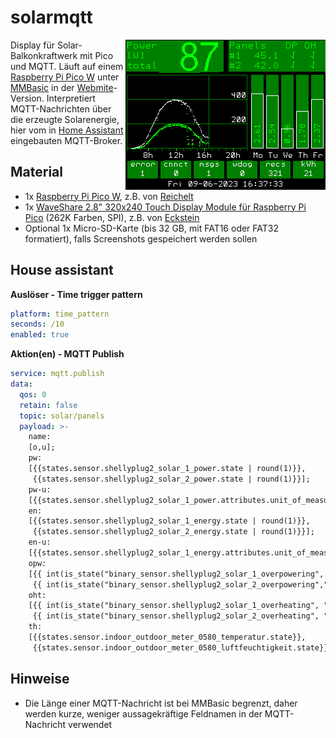 # solarmqtt

[<img src="https://github.com/teuler/solarmqtt/blob/main/pics/scr02.png" align="right" alt="Drawing" width="320"/>](https://github.com/teuler/solarmqtt/blob/main/pics/scr02.png)

Display für Solar-Balkonkraftwerk mit Pico und MQTT. Läuft auf einem [Raspberry Pi Pico W](https://www.raspberrypi.com/products/raspberry-pi-pico/) unter [MMBasic](https://mmbasic.com/) in der [Webmite](https://geoffg.net/webmite.html)-Version. Interpretiert MQTT-Nachrichten über die erzeugte Solarenergie, hier vom in [Home Assistant](https://www.home-assistant.io/) eingebauten MQTT-Broker.

## Material
- 1x [Raspberry Pi Pico W](https://www.raspberrypi.com/products/raspberry-pi-pico/), z.B. von [Reichelt](https://www.reichelt.de/de/de/raspberry-pi-pico-w-rp2040-cortex-m0-wlan-microusb-rasp-pi-pico-w-p329646.html?PROVID=2788&gclid=EAIaIQobChMIuuXRwPKs_wIVTxUGAB0hJw2sEAQYASABEgL6TPD_BwE&&r=1)
- 1x [WaveShare 2.8" 320x240 Touch Display Module für Raspberry Pi Pico](https://www.waveshare.com/wiki/Pico-ResTouch-LCD-2.8) (262K Farben, SPI), z.B. von [Eckstein](https://eckstein-shop.de/WaveShare28inchTouchDisplayModuleforRaspberryPiPico2C262KColors2C320C3972402CSPI)
- Optional 1x Micro-SD-Karte (bis 32 GB, mit FAT16 oder FAT32 formatiert), falls Screenshots gespeichert werden sollen 

<!-- Pro Wechselrichter einen [Shelly Plug S](https://www.shelly.cloud/en/products/shop/shelly-plug-s) oder einen vergleichbaren, Home Assistant-kompatiblen Zwischenstecker zur Leistungsmessung.-->

## House assistant

**Auslöser - Time trigger pattern**
```yaml
platform: time_pattern
seconds: /10
enabled: true
```

**Aktion(en) - MQTT Publish**
```yaml
service: mqtt.publish
data:
  qos: 0
  retain: false
  topic: solar/panels
  payload: >-
    name:
    [o,u];
    pw:
    [{{states.sensor.shellyplug2_solar_1_power.state | round(1)}},
     {{states.sensor.shellyplug2_solar_2_power.state | round(1)}}];
    pw-u:
    [{{states.sensor.shellyplug2_solar_1_power.attributes.unit_of_measurement}}];
    en:
    [{{states.sensor.shellyplug2_solar_1_energy.state | round(1)}},
     {{states.sensor.shellyplug2_solar_2_energy.state | round(1)}}];
    en-u:
    [{{states.sensor.shellyplug2_solar_1_energy.attributes.unit_of_measurement}}];
    opw:
    [{{ int(is_state("binary_sensor.shellyplug2_solar_1_overpowering", "on")) }},
     {{ int(is_state("binary_sensor.shellyplug2_solar_2_overpowering","on")) }}];
    oht:
    [{{ int(is_state("binary_sensor.shellyplug2_solar_1_overheating", "on")) }},
     {{ int(is_state("binary_sensor.shellyplug2_solar_2_overheating", "on")) }}];
    th:
    [{{states.sensor.indoor_outdoor_meter_0580_temperatur.state}},
     {{states.sensor.indoor_outdoor_meter_0580_luftfeuchtigkeit.state}}];
```

## Hinweise
- Die Länge einer MQTT-Nachricht ist bei MMBasic begrenzt, daher werden kurze, weniger aussagekräftige Feldnamen in der MQTT-Nachricht verwendet

